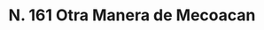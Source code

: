 ---
title: "N. 161 Otra Manera de Mecoacan"
permalink: "/edition/plant161/"
plant-name: "N. 161"
plant-number: "161"
plant-xml: "/assets/xml/plant161.xml"
plant-img1: "/assets/img/plant161_verso.jpg"
plant-img2: "/assets/img/plant161.jpg"
plant-title: "N. 161 Otra Manera de Mecoacan"
plant-wfo-link: ""
plant-kew-link: "https://www.ipni.org/n/269109-1"
plant-taxon-content: "Ipomaea Jalapa Coxe"
layout: single-xml
---